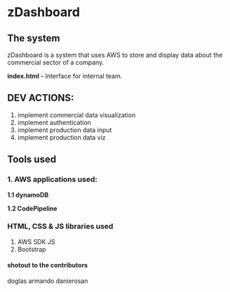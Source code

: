 # zDashboard
## The system
zDashboard is a system that uses AWS to store and display data 
about the commercial sector of a company.

<b>index.html -</b> Interface for internal team.
<br>
## DEV ACTIONS:
1. implement commercial data visualization
2. implement authentication
3. implement production data input
4. implement production data viz

## Tools used
### 1. AWS applications used:

<b>1.1 dynamoDB</b>

<b>1.2 CodePipeline</b>

### HTML, CSS & JS libraries used
1. AWS SDK JS
2. Bootstrap

#### shotout to the contributors
doglas
armando
danierosan
